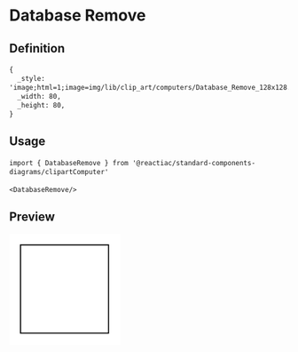 # Database Remove

## Definition

```
{
  _style: 'image;html=1;image=img/lib/clip_art/computers/Database_Remove_128x128.pngstrokeColor=none;',
  _width: 80,
  _height: 80,
}
```

## Usage

```
import { DatabaseRemove } from '@reactiac/standard-components-diagrams/clipartComputer'

<DatabaseRemove/>
```

## Preview

<img src="./database-remove.png" width="200"/>
